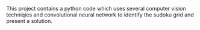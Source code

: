 This project contains a python code which uses several computer vision techniqies and convolutional neural network to identify the sudoku grid and present a solution.
